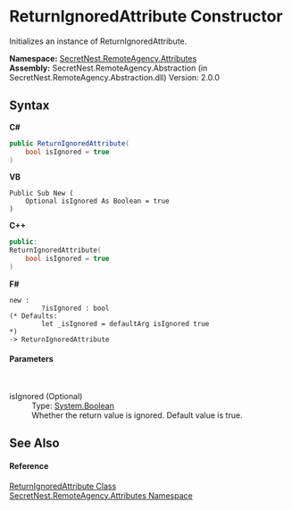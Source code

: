 # ReturnIgnoredAttribute Constructor 
 

Initializes an instance of ReturnIgnoredAttribute.

**Namespace:**&nbsp;<a href="N_SecretNest_RemoteAgency_Attributes">SecretNest.RemoteAgency.Attributes</a><br />**Assembly:**&nbsp;SecretNest.RemoteAgency.Abstraction (in SecretNest.RemoteAgency.Abstraction.dll) Version: 2.0.0

## Syntax

**C#**<br />
``` C#
public ReturnIgnoredAttribute(
	bool isIgnored = true
)
```

**VB**<br />
``` VB
Public Sub New ( 
	Optional isIgnored As Boolean = true
)
```

**C++**<br />
``` C++
public:
ReturnIgnoredAttribute(
	bool isIgnored = true
)
```

**F#**<br />
``` F#
new : 
        ?isIgnored : bool 
(* Defaults:
        let _isIgnored = defaultArg isIgnored true
*)
-> ReturnIgnoredAttribute
```


#### Parameters
&nbsp;<dl><dt>isIgnored (Optional)</dt><dd>Type: <a href="https://docs.microsoft.com/dotnet/api/system.boolean" target="_blank">System.Boolean</a><br />Whether the return value is ignored. Default value is true.</dd></dl>

## See Also


#### Reference
<a href="T_SecretNest_RemoteAgency_Attributes_ReturnIgnoredAttribute">ReturnIgnoredAttribute Class</a><br /><a href="N_SecretNest_RemoteAgency_Attributes">SecretNest.RemoteAgency.Attributes Namespace</a><br />
